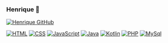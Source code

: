 ### Henrique 🥇

[![Henrique GitHub](https://github-readme-stats.vercel.app/api/top-langs/?username=HenriqueZkx&layout=donut&theme=dracula)]()

[![HTML](https://img.shields.io/badge/HTML-239120?style=for-the-badge&logo=html5&logoColor=white)]()
[![CSS](https://img.shields.io/badge/CSS-239120?&style=for-the-badge&logo=css3&logoColor=white)]()
[![JavaScript](https://img.shields.io/badge/JavaScript-F7DF1E?style=for-the-badge&logo=javascript&logoColor=black)]()
[![Java](https://img.shields.io/badge/Java-ED8B00?style=for-the-badge&logo=openjdk&logoColor=white)]()
[![Kotlin](https://img.shields.io/badge/Kotlin-0095D5?&style=for-the-badge&logo=kotlin&logoColor=white)]()
[![PHP](https://img.shields.io/badge/PHP-777BB4?style=for-the-badge&logo=php&logoColor=white)]()
[![MySql](https://img.shields.io/badge/MySQL-00000F?style=for-the-badge&logo=mysql&logoColor=white)]()
